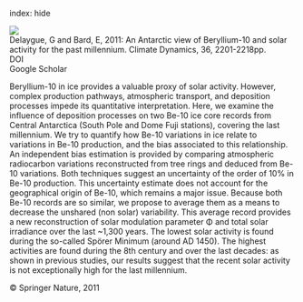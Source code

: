 index: hide

<div class="Citation">
    <div class="Citation-thumb CitationThumb-linked"  data-href="https://doi.org/10.1007/s00382-010-0795-1">
      <img src="https://static.claimspace.cloud/climate-study-static/refs/thumbs/8/Delaygue_and_Bard_2011-thumb.png" />
    </div>

  <div class="Citation-body">
    <div class="Citation-text">Delaygue, G and Bard, E, 2011: An Antarctic view of Beryllium-10 and solar activity for the past millennium. <span class="Article-journal">Climate Dynamics, </span><span class="Article-volume">36, </span>2201-2218pp.</div>
    <div class="Citation-links">
      <div class="CitationLink" data-href="https://doi.org/10.1007/s00382-010-0795-1">
        <div class="CitationLink-icon CitationLink-Doi"></div>
        <div class="CitationLink-text">DOI</div>
      </div>
      <div class="CitationLink" data-href="https://scholar.google.com/scholar?q=10.1007/s00382-010-0795-1">
        <div class="CitationLink-icon CitationLink-Scholar"></div>
        <div class="CitationLink-text">Google Scholar</div>
      </div>
    </div>
  </div>
</div>

Beryllium-10 in ice provides a valuable proxy of solar activity. However, complex production pathways, atmospheric transport, and deposition processes impede its quantitative interpretation. Here, we examine the influence of deposition processes on two Be-10 ice core records from Central Antarctica (South Pole and Dome Fuji stations), covering the last millennium. We try to quantify how Be-10 variations in ice relate to variations in Be-10 production, and the bias associated to this relationship. An independent bias estimation is provided by comparing atmospheric radiocarbon variations reconstructed from tree rings and deduced from Be-10 variations. Both techniques suggest an uncertainty of the order of 10% in Be-10 production. This uncertainty estimate does not account for the geographical origin of Be-10, which remains a major issue. Because both Be-10 records are so similar, we propose to average them as a means to decrease the unshared (non solar) variability. This average record provides a new reconstruction of solar modulation parameter Φ and total solar irradiance over the last ~1,300 years. The lowest solar activity is found during the so-called Spörer Minimum (around AD 1450). The highest activities are found during the 8th century and over the last decades: as shown in previous studies, our results suggest that the recent solar activity is not exceptionally high for the last millennium.

<div class="Citation-copy">
&copy; Springer Nature, 2011
</div>